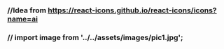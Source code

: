 ### //Idea from https://react-icons.github.io/react-icons/icons?name=ai

### // import image from '../../assets/images/pic1.jpg';
